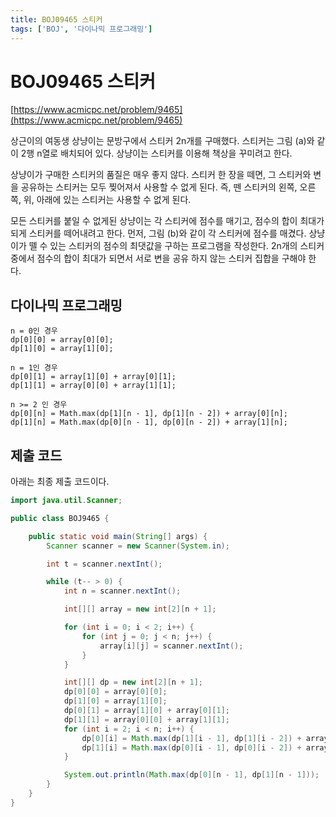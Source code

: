 ```yaml
---
title: BOJ09465 스티커
tags: ['BOJ', '다이나믹 프로그래밍']
---
```


# BOJ09465 스티커

[https://www.acmicpc.net/problem/9465](https://www.acmicpc.net/problem/9465)

상근이의 여동생 상냥이는 문방구에서 스티커 2n개를 구매했다. 스티커는 그림 (a)와 같이 2행 n열로 배치되어 있다. 상냥이는 스티커를 이용해 책상을 꾸미려고 한다.

상냥이가 구매한 스티커의 품질은 매우 좋지 않다. 스티커 한 장을 떼면, 그 스티커와 변을 공유하는 스티커는 모두 찢어져서 사용할 수 없게 된다. 즉, 뗀 스티커의 왼쪽, 오른쪽, 위, 아래에 있는 스티커는 사용할 수 없게 된다.

모든 스티커를 붙일 수 없게된 상냥이는 각 스티커에 점수를 매기고, 점수의 합이 최대가 되게 스티커를 떼어내려고 한다. 먼저, 그림 (b)와 같이 각 스티커에 점수를 매겼다. 상냥이가 뗄 수 있는 스티커의 점수의 최댓값을 구하는 프로그램을 작성한다. 2n개의 스티커 중에서 점수의 합이 최대가 되면서 서로 변을 공유 하지 않는 스티커 집합을 구해야 한다.

## 다이나믹 프로그래밍

```
n = 0인 경우
dp[0][0] = array[0][0];
dp[1][0] = array[1][0];

n = 1인 경우
dp[0][1] = array[1][0] + array[0][1];
dp[1][1] = array[0][0] + array[1][1];

n >= 2 인 경우
dp[0][n] = Math.max(dp[1][n - 1], dp[1][n - 2]) + array[0][n];
dp[1][n] = Math.max(dp[0][n - 1], dp[0][n - 2]) + array[1][n];
```

## 제출 코드

아래는 최종 제출 코드이다.

```java
import java.util.Scanner;

public class BOJ9465 {

    public static void main(String[] args) {
        Scanner scanner = new Scanner(System.in);

        int t = scanner.nextInt();

        while (t-- > 0) {
            int n = scanner.nextInt();

            int[][] array = new int[2][n + 1];

            for (int i = 0; i < 2; i++) {
                for (int j = 0; j < n; j++) {
                    array[i][j] = scanner.nextInt();
                }
            }

            int[][] dp = new int[2][n + 1];
            dp[0][0] = array[0][0];
            dp[1][0] = array[1][0];
            dp[0][1] = array[1][0] + array[0][1];
            dp[1][1] = array[0][0] + array[1][1];
            for (int i = 2; i < n; i++) {
                dp[0][i] = Math.max(dp[1][i - 1], dp[1][i - 2]) + array[0][i];
                dp[1][i] = Math.max(dp[0][i - 1], dp[0][i - 2]) + array[1][i];
            }

            System.out.println(Math.max(dp[0][n - 1], dp[1][n - 1]));
        }
    }
}
```

<TagLinks />